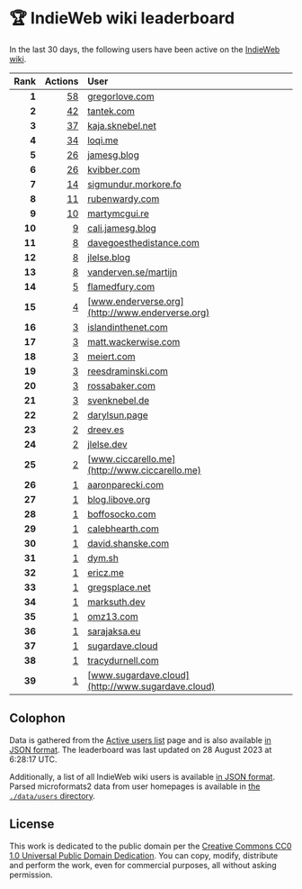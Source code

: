 # 🏆 IndieWeb wiki leaderboard

In the last 30 days, the following users have been active on the [IndieWeb wiki](https://indieweb.org).

| Rank | Actions | User |
|-----:|--------:|:-----|
| **1** | [58](https://indieweb.org/Special:Contributions/Gregorlove.com) | [gregorlove.com](http://gregorlove.com) |
| **2** | [42](https://indieweb.org/Special:Contributions/Tantek.com) | [tantek.com](http://tantek.com) |
| **3** | [37](https://indieweb.org/Special:Contributions/Kaja.sknebel.net) | [kaja.sknebel.net](http://kaja.sknebel.net) |
| **4** | [34](https://indieweb.org/Special:Contributions/Loqi.me) | [loqi.me](http://loqi.me) |
| **5** | [26](https://indieweb.org/Special:Contributions/Jamesg.blog) | [jamesg.blog](http://jamesg.blog) |
| **6** | [26](https://indieweb.org/Special:Contributions/Kvibber.com) | [kvibber.com](http://kvibber.com) |
| **7** | [14](https://indieweb.org/Special:Contributions/Sigmundur.morkore.fo) | [sigmundur.morkore.fo](http://sigmundur.morkore.fo) |
| **8** | [11](https://indieweb.org/Special:Contributions/Rubenwardy.com) | [rubenwardy.com](http://rubenwardy.com) |
| **9** | [10](https://indieweb.org/Special:Contributions/Martymcgui.re) | [martymcgui.re](http://martymcgui.re) |
| **10** | [9](https://indieweb.org/Special:Contributions/Cali.jamesg.blog) | [cali.jamesg.blog](http://cali.jamesg.blog) |
| **11** | [8](https://indieweb.org/Special:Contributions/Davegoesthedistance.com) | [davegoesthedistance.com](http://davegoesthedistance.com) |
| **12** | [8](https://indieweb.org/Special:Contributions/Jlelse.blog) | [jlelse.blog](http://jlelse.blog) |
| **13** | [8](https://indieweb.org/Special:Contributions/Vanderven.se_martijn) | [vanderven.se/martijn](http://vanderven.se/martijn) |
| **14** | [5](https://indieweb.org/Special:Contributions/Flamedfury.com) | [flamedfury.com](http://flamedfury.com) |
| **15** | [4](https://indieweb.org/Special:Contributions/Www.enderverse.org) | [www.enderverse.org](http://www.enderverse.org) |
| **16** | [3](https://indieweb.org/Special:Contributions/Islandinthenet.com) | [islandinthenet.com](http://islandinthenet.com) |
| **17** | [3](https://indieweb.org/Special:Contributions/Matt.wackerwise.com) | [matt.wackerwise.com](http://matt.wackerwise.com) |
| **18** | [3](https://indieweb.org/Special:Contributions/Meiert.com) | [meiert.com](http://meiert.com) |
| **19** | [3](https://indieweb.org/Special:Contributions/Reesdraminski.com) | [reesdraminski.com](http://reesdraminski.com) |
| **20** | [3](https://indieweb.org/Special:Contributions/Rossabaker.com) | [rossabaker.com](http://rossabaker.com) |
| **21** | [3](https://indieweb.org/Special:Contributions/Svenknebel.de) | [svenknebel.de](http://svenknebel.de) |
| **22** | [2](https://indieweb.org/Special:Contributions/Darylsun.page) | [darylsun.page](http://darylsun.page) |
| **23** | [2](https://indieweb.org/Special:Contributions/Dreev.es) | [dreev.es](http://dreev.es) |
| **24** | [2](https://indieweb.org/Special:Contributions/Jlelse.dev) | [jlelse.dev](http://jlelse.dev) |
| **25** | [2](https://indieweb.org/Special:Contributions/Www.ciccarello.me) | [www.ciccarello.me](http://www.ciccarello.me) |
| **26** | [1](https://indieweb.org/Special:Contributions/Aaronparecki.com) | [aaronparecki.com](http://aaronparecki.com) |
| **27** | [1](https://indieweb.org/Special:Contributions/Blog.libove.org) | [blog.libove.org](http://blog.libove.org) |
| **28** | [1](https://indieweb.org/Special:Contributions/Boffosocko.com) | [boffosocko.com](http://boffosocko.com) |
| **29** | [1](https://indieweb.org/Special:Contributions/Calebhearth.com) | [calebhearth.com](http://calebhearth.com) |
| **30** | [1](https://indieweb.org/Special:Contributions/David.shanske.com) | [david.shanske.com](http://david.shanske.com) |
| **31** | [1](https://indieweb.org/Special:Contributions/Dym.sh) | [dym.sh](http://dym.sh) |
| **32** | [1](https://indieweb.org/Special:Contributions/Ericz.me) | [ericz.me](http://ericz.me) |
| **33** | [1](https://indieweb.org/Special:Contributions/Gregsplace.net) | [gregsplace.net](http://gregsplace.net) |
| **34** | [1](https://indieweb.org/Special:Contributions/Marksuth.dev) | [marksuth.dev](http://marksuth.dev) |
| **35** | [1](https://indieweb.org/Special:Contributions/Omz13.com) | [omz13.com](http://omz13.com) |
| **36** | [1](https://indieweb.org/Special:Contributions/Sarajaksa.eu) | [sarajaksa.eu](http://sarajaksa.eu) |
| **37** | [1](https://indieweb.org/Special:Contributions/Sugardave.cloud) | [sugardave.cloud](http://sugardave.cloud) |
| **38** | [1](https://indieweb.org/Special:Contributions/Tracydurnell.com) | [tracydurnell.com](http://tracydurnell.com) |
| **39** | [1](https://indieweb.org/Special:Contributions/Www.sugardave.cloud) | [www.sugardave.cloud](http://www.sugardave.cloud) |


## Colophon

Data is gathered from the [Active users list](https://indieweb.org/Special:ActiveUsers) page and is also available [in JSON format](https://github.com/jgarber623/indieweb-wiki-leaderboard/blob/main/data/leaderboard.json). The leaderboard was last updated on 28 August 2023 at 6:28:17 UTC.

Additionally, a list of all IndieWeb wiki users is available [in JSON format](https://github.com/jgarber623/indieweb-wiki-leaderboard/blob/main/data/users.json). Parsed microformats2 data from user homepages is available in [the `./data/users` directory](https://github.com/jgarber623/indieweb-wiki-leaderboard/blob/main/data/users).

## License

This work is dedicated to the public domain per the [Creative Commons CC0 1.0 Universal Public Domain Dedication](https://creativecommons.org/publicdomain/zero/1.0/). You can copy, modify, distribute and perform the work, even for commercial purposes, all without asking permission.
